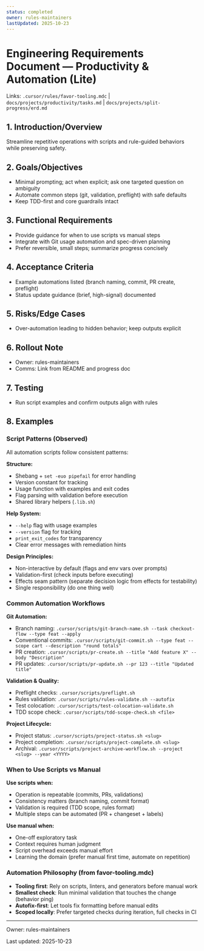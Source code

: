 ```yaml
---
status: completed
owner: rules-maintainers
lastUpdated: 2025-10-23
---
```


# Engineering Requirements Document — Productivity & Automation (Lite)

Links: `.cursor/rules/favor-tooling.mdc` | `docs/projects/productivity/tasks.md` | `docs/projects/split-progress/erd.md`

## 1. Introduction/Overview

Streamline repetitive operations with scripts and rule-guided behaviors while preserving safety.

## 2. Goals/Objectives

- Minimal prompting; act when explicit; ask one targeted question on ambiguity
- Automate common steps (git, validation, preflight) with safe defaults
- Keep TDD-first and core guardrails intact

## 3. Functional Requirements

- Provide guidance for when to use scripts vs manual steps
- Integrate with Git usage automation and spec-driven planning
- Prefer reversible, small steps; summarize progress concisely

## 4. Acceptance Criteria

- Example automations listed (branch naming, commit, PR create, preflight)
- Status update guidance (brief, high-signal) documented

## 5. Risks/Edge Cases

- Over-automation leading to hidden behavior; keep outputs explicit

## 6. Rollout Note

- Owner: rules-maintainers
- Comms: Link from README and progress doc

## 7. Testing

- Run script examples and confirm outputs align with rules

## 8. Examples

### Script Patterns (Observed)

All automation scripts follow consistent patterns:

**Structure:**

- Shebang + `set -euo pipefail` for error handling
- Version constant for tracking
- Usage function with examples and exit codes
- Flag parsing with validation before execution
- Shared library helpers (`.lib.sh`)

**Help System:**

- `--help` flag with usage examples
- `--version` flag for tracking
- `print_exit_codes` for transparency
- Clear error messages with remediation hints

**Design Principles:**

- Non-interactive by default (flags and env vars over prompts)
- Validation-first (check inputs before executing)
- Effects seam pattern (separate decision logic from effects for testability)
- Single responsibility (do one thing well)

### Common Automation Workflows

**Git Automation:**

- Branch naming: `.cursor/scripts/git-branch-name.sh --task checkout-flow --type feat --apply`
- Conventional commits: `.cursor/scripts/git-commit.sh --type feat --scope cart --description "round totals"`
- PR creation: `.cursor/scripts/pr-create.sh --title "Add feature X" --body "Description"`
- PR updates: `.cursor/scripts/pr-update.sh --pr 123 --title "Updated title"`

**Validation & Quality:**

- Preflight checks: `.cursor/scripts/preflight.sh`
- Rules validation: `.cursor/scripts/rules-validate.sh --autofix`
- Test colocation: `.cursor/scripts/test-colocation-validate.sh`
- TDD scope check: `.cursor/scripts/tdd-scope-check.sh <file>`

**Project Lifecycle:**

- Project status: `.cursor/scripts/project-status.sh <slug>`
- Project completion: `.cursor/scripts/project-complete.sh <slug>`
- Archival: `.cursor/scripts/project-archive-workflow.sh --project <slug> --year <YYYY>`

### When to Use Scripts vs Manual

**Use scripts when:**

- Operation is repeatable (commits, PRs, validations)
- Consistency matters (branch naming, commit format)
- Validation is required (TDD scope, rules format)
- Multiple steps can be automated (PR + changeset + labels)

**Use manual when:**

- One-off exploratory task
- Context requires human judgment
- Script overhead exceeds manual effort
- Learning the domain (prefer manual first time, automate on repetition)

### Automation Philosophy (from favor-tooling.mdc)

- **Tooling first**: Rely on scripts, linters, and generators before manual work
- **Smallest check**: Run minimal validation that touches the change (behavior ping)
- **Autofix-first**: Let tools fix formatting before manual edits
- **Scoped locally**: Prefer targeted checks during iteration, full checks in CI

---

Owner: rules-maintainers

Last updated: 2025-10-23
